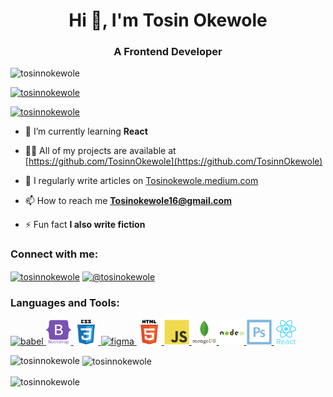<h1 align="center">Hi 👋, I'm Tosin Okewole</h1>
<h3 align="center">A Frontend Developer</h3>

<p align="left"> <img src="https://komarev.com/ghpvc/?username=tosinnokewole&label=Profile%20views&color=0e75b6&style=flat" alt="tosinnokewole" /> </p>

<p align="left"> <a href="https://github.com/ryo-ma/github-profile-trophy"><img src="https://github-profile-trophy.vercel.app/?username=tosinnokewole" alt="tosinnokewole" /></a> </p>

<p align="left"> <a href="https://twitter.com/tosinnokewole" target="blank"><img src="https://img.shields.io/twitter/follow/tosinnokewole?logo=twitter&style=for-the-badge" alt="tosinnokewole" /></a> </p>

- 🌱 I’m currently learning **React**

- 👨‍💻 All of my projects are available at [https://github.com/TosinnOkewole](https://github.com/TosinnOkewole)

- 📝 I regularly write articles on [Tosinokewole.medium.com](Tosinokewole.medium.com)

- 📫 How to reach me **Tosinokewole16@gmail.com**

- ⚡ Fun fact **I also write fiction**

<h3 align="left">Connect with me:</h3>
<p align="left">
<a href="https://twitter.com/tosinnokewole" target="blank"><img align="center" src="https://raw.githubusercontent.com/rahuldkjain/github-profile-readme-generator/master/src/images/icons/Social/twitter.svg" alt="tosinnokewole" height="30" width="40" /></a>
<a href="https://medium.com/@tosinokewole" target="blank"><img align="center" src="https://raw.githubusercontent.com/rahuldkjain/github-profile-readme-generator/master/src/images/icons/Social/medium.svg" alt="@tosinokewole" height="30" width="40" /></a>
</p>

<h3 align="left">Languages and Tools:</h3>
<p align="left"> <a href="https://babeljs.io/" target="_blank" rel="noreferrer"> <img src="https://www.vectorlogo.zone/logos/babeljs/babeljs-icon.svg" alt="babel" width="40" height="40"/> </a> <a href="https://getbootstrap.com" target="_blank" rel="noreferrer"> <img src="https://raw.githubusercontent.com/devicons/devicon/master/icons/bootstrap/bootstrap-plain-wordmark.svg" alt="bootstrap" width="40" height="40"/> </a> <a href="https://www.w3schools.com/css/" target="_blank" rel="noreferrer"> <img src="https://raw.githubusercontent.com/devicons/devicon/master/icons/css3/css3-original-wordmark.svg" alt="css3" width="40" height="40"/> </a> <a href="https://www.figma.com/" target="_blank" rel="noreferrer"> <img src="https://www.vectorlogo.zone/logos/figma/figma-icon.svg" alt="figma" width="40" height="40"/> </a> <a href="https://www.w3.org/html/" target="_blank" rel="noreferrer"> <img src="https://raw.githubusercontent.com/devicons/devicon/master/icons/html5/html5-original-wordmark.svg" alt="html5" width="40" height="40"/> </a> <a href="https://developer.mozilla.org/en-US/docs/Web/JavaScript" target="_blank" rel="noreferrer"> <img src="https://raw.githubusercontent.com/devicons/devicon/master/icons/javascript/javascript-original.svg" alt="javascript" width="40" height="40"/> </a> <a href="https://www.mongodb.com/" target="_blank" rel="noreferrer"> <img src="https://raw.githubusercontent.com/devicons/devicon/master/icons/mongodb/mongodb-original-wordmark.svg" alt="mongodb" width="40" height="40"/> </a> <a href="https://nodejs.org" target="_blank" rel="noreferrer"> <img src="https://raw.githubusercontent.com/devicons/devicon/master/icons/nodejs/nodejs-original-wordmark.svg" alt="nodejs" width="40" height="40"/> </a> <a href="https://www.photoshop.com/en" target="_blank" rel="noreferrer"> <img src="https://raw.githubusercontent.com/devicons/devicon/master/icons/photoshop/photoshop-line.svg" alt="photoshop" width="40" height="40"/> </a> <a href="https://reactjs.org/" target="_blank" rel="noreferrer"> <img src="https://raw.githubusercontent.com/devicons/devicon/master/icons/react/react-original-wordmark.svg" alt="react" width="40" height="40"/> </a> </p>

<p><img align="left" src="https://github-readme-stats.vercel.app/api/top-langs?username=tosinnokewole&show_icons=true&locale=en&layout=compact" alt="tosinnokewole" /></p>

<p>&nbsp;<img align="center" src="https://github-readme-stats.vercel.app/api?username=tosinnokewole&show_icons=true&locale=en" alt="tosinnokewole" /></p>

<p><img align="center" src="https://github-readme-streak-stats.herokuapp.com/?user=tosinnokewole&" alt="tosinnokewole" /></p>


<!---
TosinnOkewole/TosinnOkewole is a ✨ special ✨ repository because its `README.md` (this file) appears on your GitHub profile.
You can click the Preview link to take a look at your changes.
--->
